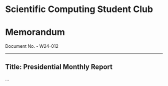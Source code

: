 # Scientific Computing Student Club

# Memorandum
Document No. - W24-012

---

Title: Presidential Monthly Report
---
...